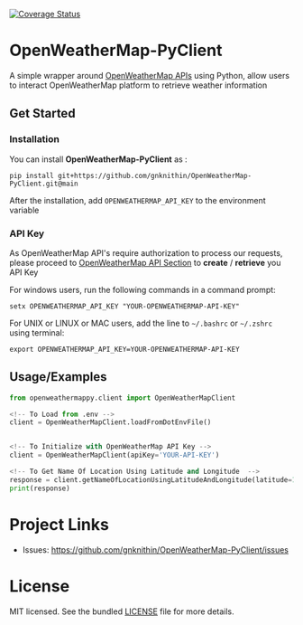 [![Coverage Status](https://coveralls.io/repos/github/gnknithin/OpenWeatherMap-PyClient/badge.svg?branch=main)](https://coveralls.io/github/gnknithin/OpenWeatherMap-PyClient?branch=main)
# OpenWeatherMap-PyClient
A simple wrapper around [OpenWeatherMap APIs](https://openweathermap.org/api) using Python, allow users to interact OpenWeatherMap platform to retrieve weather information

## Get Started

### Installation

You can install **OpenWeatherMap-PyClient** as :

    pip install git+https://github.com/gnknithin/OpenWeatherMap-PyClient.git@main

After the installation, add ``OPENWEATHERMAP_API_KEY`` to the environment variable

### API Key
As OpenWeatherMap API's require authorization to process our requests, please proceed to [OpenWeatherMap API Section](https://home.openweathermap.org/api_keys) to **create** / **retrieve** you API Key

For windows users, run the following commands in a command prompt:

    setx OPENWEATHERMAP_API_KEY "YOUR-OPENWEATHERMAP-API-KEY"

For UNIX or LINUX or MAC users, add the line to ``~/.bashrc`` or ``~/.zshrc`` using terminal:
    
    export OPENWEATHERMAP_API_KEY=YOUR-OPENWEATHERMAP-API-KEY

## Usage/Examples

```python
from openweathermappy.client import OpenWeatherMapClient

<!-- To Load from .env -->
client = OpenWeatherMapClient.loadFromDotEnvFile()


<!-- To Initialize with OpenWeatherMap API Key -->
client = OpenWeatherMapClient(apiKey='YOUR-API-KEY')

<!-- To Get Name Of Location Using Latitude and Longitude  -->
response = client.getNameOfLocationUsingLatitudeAndLongitude(latitude=17.69,longitude=83.2093)
print(response)

```


Project Links
=============
- Issues: https://github.com/gnknithin/OpenWeatherMap-PyClient/issues

License
=======

MIT licensed. See the bundled [LICENSE](https://github.com/gnknithin/OpenWeatherMap-PyClient/blob/main/LICENSE) file for more details.
